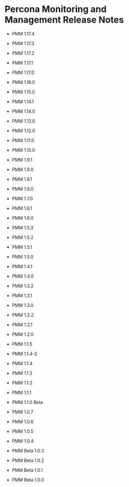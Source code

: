 # Percona Monitoring and Management Release Notes


* PMM 1.17.4


* PMM 1.17.3


* PMM 1.17.2


* PMM 1.17.1


* PMM 1.17.0


* PMM 1.16.0


* PMM 1.15.0


* PMM 1.14.1


* PMM 1.14.0


* PMM 1.13.0


* PMM 1.12.0


* PMM 1.11.0


* PMM 1.10.0


* PMM 1.9.1


* PMM 1.9.0


* PMM 1.8.1


* PMM 1.8.0


* PMM 1.7.0


* PMM 1.6.1


* PMM 1.6.0


* PMM 1.5.3


* PMM 1.5.2


* PMM 1.5.1


* PMM 1.5.0


* PMM 1.4.1


* PMM 1.4.0


* PMM 1.3.2


* PMM 1.3.1


* PMM 1.3.0


* PMM 1.2.2


* PMM 1.2.1


* PMM 1.2.0


* PMM 1.1.5


* PMM 1.1.4-2


* PMM 1.1.4


* PMM 1.1.3


* PMM 1.1.2


* PMM 1.1.1


* PMM 1.1.0 Beta


* PMM 1.0.7


* PMM 1.0.6


* PMM 1.0.5


* PMM 1.0.4


* PMM Beta 1.0.3


* PMM Beta 1.0.2


* PMM Beta 1.0.1


* PMM Beta 1.0.0
